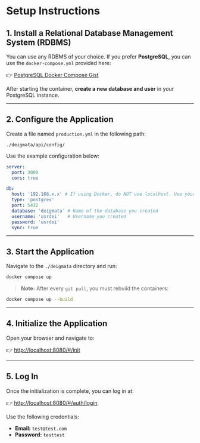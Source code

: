 
# Setup Instructions

## 1. Install a Relational Database Management System (RDBMS)

You can use any RDBMS of your choice. If you prefer **PostgreSQL**, you can use the `docker-compose.yml` provided here:

👉 [PostgreSQL Docker Compose Gist](https://gist.github.com/rafaro/a2e3ff15be51932972a1edbc0e0bf671)

After starting the container, **create a new database and user** in your PostgreSQL instance.

---

## 2. Configure the Application

Create a file named `production.yml` in the following path:

```
./deigmata/api/config/
```

Use the example configuration below:

```yaml
server:
  port: 3000
  cors: true

db:
  host: '192.168.x.x' # If using Docker, do NOT use localhost. Use your machine's IP address.
  type: 'postgres'
  port: 5432
  database: 'deigmata' # Name of the database you created
  username: 'usrdei'   # Username you created
  password: 'usrdei'
  sync: true
```

---

## 3. Start the Application

Navigate to the `./deigmata` directory and run:

```bash
docker compose up
```

> **Note:** After every `git pull`, you must rebuild the containers:

```bash
docker compose up --build
```

---

## 4. Initialize the Application

Open your browser and navigate to:

👉 [http://localhost:8080/#/init](http://localhost:8080/#/init)

---

## 5. Log In

Once the initialization is complete, you can log in at:

👉 [http://localhost:8080/#/auth/login](http://localhost:8080/#/auth/login)

Use the following credentials:

- **Email:** `test@test.com`
- **Password:** `testtest`
